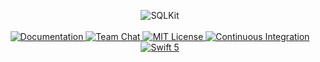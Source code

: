 <p align="center">
    <img src="https://user-images.githubusercontent.com/1342803/58835528-3523e400-8624-11e9-8128-4925c7c9cf08.png" alt="SQLKit">
    <br>
    <br>
    <a href="https://api.vapor.codes/sql/master/SQLKit/index.html">
        <img src="http://img.shields.io/badge/api-docs-2196f3.svg" alt="Documentation">
    </a>
    <a href="https://discord.gg/vapor">
        <img src="https://img.shields.io/discord/431917998102675485.svg" alt="Team Chat">
    </a>
    <a href="LICENSE">
        <img src="http://img.shields.io/badge/license-MIT-brightgreen.svg" alt="MIT License">
    </a>
    <a href="https://circleci.com/gh/vapor/sql-kit">
        <img src="https://circleci.com/gh/vapor/sql-kit.svg?style=shield" alt="Continuous Integration">
    </a>
    <a href="https://swift.org">
        <img src="http://img.shields.io/badge/swift-5-brightgreen.svg" alt="Swift 5">
    </a>
</p>
